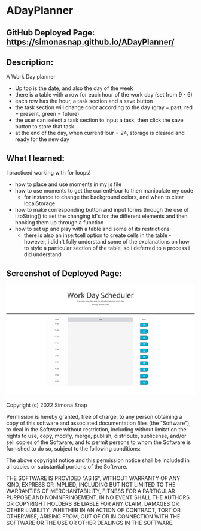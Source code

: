 # ADayPlanner

## GitHub Deployed Page: https://simonasnap.github.io/ADayPlanner/

## Description:

A Work Day planner
 - Up top is the date, and also the day of the week
 - there is a table with a row for each hour of the work day (set from 9 - 6)
 - each row has the hour, a task section and a save button
 - the task section will change color according to the day (gray = past, red = present, green = future)
 - the user can select a task section to input a task, then click the save button to store that task
 - at the end of the day, when currentHour = 24, storage is cleared and ready for the new day

## What I learned:

I practiced working with for loops!
 - how to place and use moments in my js file
 - how to use moments to get the currentHour to then manipulate my code
    - for instance to change the background colors, and when to clear localStorage
 - how to make corresponding button and input forms through the use of i.toString() to set the changing id's for the different elements and then hooking them up through a function
 - how to set up and play with a table and some of its restrictions
    - there is also an insertcell option to create cells in the table - however, i didn't fully understand some of the explanations on how to style a particular section of the table, so i deferred to a process i did understand

## Screenshot of Deployed Page:
![A picture of the deployed HTML file](./Develop/assets/images/Work-Day-Scheduler-Screenshot.png "Day Planner Screenshot")


Copyright (c) 2022 Simona Snap

Permission is hereby granted, free of charge, to any person obtaining a copy of this software and associated documentation files (the "Software"), to deal in the Software without restriction, including without limitation the rights to use, copy, modify, merge, publish, distribute, sublicense, and/or sell copies of the Software, and to permit persons to whom the Software is furnished to do so, subject to the following conditions:

The above copyright notice and this permission notice shall be included in all copies or substantial portions of the Software.

THE SOFTWARE IS PROVIDED "AS IS", WITHOUT WARRANTY OF ANY KIND, EXPRESS OR IMPLIED, INCLUDING BUT NOT LIMITED TO THE WARRANTIES OF MERCHANTABILITY, FITNESS FOR A PARTICULAR PURPOSE AND NONINFRINGEMENT. IN NO EVENT SHALL THE AUTHORS OR COPYRIGHT HOLDERS BE LIABLE FOR ANY CLAIM, DAMAGES OR OTHER LIABILITY, WHETHER IN AN ACTION OF CONTRACT, TORT OR OTHERWISE, ARISING FROM, OUT OF OR IN CONNECTION WITH THE SOFTWARE OR THE USE OR OTHER DEALINGS IN THE SOFTWARE.